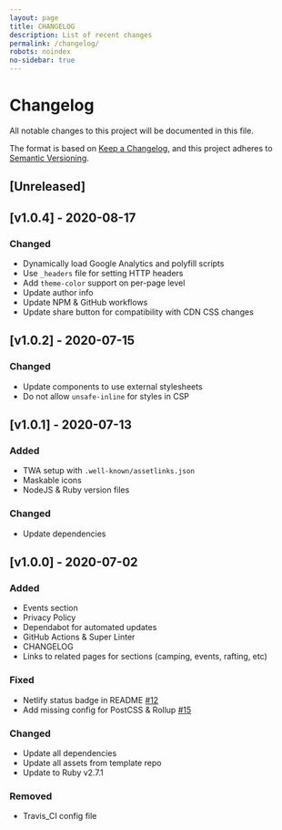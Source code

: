```yaml
---
layout: page
title: CHANGELOG
description: List of recent changes
permalink: /changelog/
robots: noindex
no-sidebar: true
---
```

<!-- markdownlint-disable -->
# Changelog
All notable changes to this project will be documented in this file.

The format is based on [Keep a Changelog](https://keepachangelog.com/en/1.0.0/),
and this project adheres to [Semantic Versioning](https://semver.org/spec/v2.0.0.html).

## [Unreleased]

## [v1.0.4] - 2020-08-17

### Changed
- Dynamically load Google Analytics and polyfill scripts
- Use `_headers` file for setting HTTP headers
- Add `theme-color` support on per-page level
- Update author info
- Update NPM & GitHub workflows
- Update share button for compatibility with CDN CSS changes

## [v1.0.2] - 2020-07-15

### Changed
- Update components to use external stylesheets
- Do not allow `unsafe-inline` for styles in CSP

## [v1.0.1] - 2020-07-13

### Added
- TWA setup with `.well-known/assetlinks.json`
- Maskable icons
- NodeJS & Ruby version files

### Changed
- Update dependencies

## [v1.0.0] - 2020-07-02

### Added
- Events section
- Privacy Policy
- Dependabot for automated updates
- GitHub Actions & Super Linter
- CHANGELOG
- Links to related pages for sections (camping, events, rafting, etc)

### Fixed
- Netlify status badge in README [#12](https://github.com/kernvalley/kernvalley.us/issues/12)
- Add missing config for PostCSS & Rollup [#15](https://github.com/kernvalley/kernvalley.us/issues/15)

### Changed
- Update all dependencies
- Update all assets from template repo
- Update to Ruby v2.7.1

### Removed
- Travis_CI config file
<!-- markdownlint-restore -->
